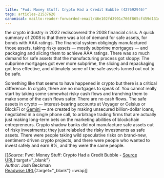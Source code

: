 ```yaml
---
title: "Fwd: Money Stuff: Crypto Had a Credit Bubble (427692946)"
tags: articles-21537620
canonical: mailto:reader-forwarded-email/46e102fd3901c766f865cf459d131c96
---
```


the crypto industry in 2022 rediscovered the 2008 financial crisis. A quick summary of 2008 is that there was a lot of demand for safe assets, for bonds with AAA ratings. The financial system obligingly manufactured those assets, taking risky assets — mostly subprime mortgages — and packaging and slicing them to achieve AAA ratings. There was so much demand for safe assets that the manufacturing process got sloppy: The subprime mortgages got ever more subprime, the slicing and repackaging got less effective, and ultimately some of the safe assets turned out not to be safe.

Something like that seems to have happened in crypto but there is a critical difference. In crypto, there are no mortgages to speak of. You cannot really start by taking some somewhat risky cash flows and tranching them to make some of the cash flows safer. There are no cash flows. The safe assets in crypto — interest-bearing accounts at Voyager or Celsius or BlockFi or [Gemini](https://link.mail.bloombergbusiness.com/click/29894564.390153/aHR0cHM6Ly93d3cuZnQuY29tL2NvbnRlbnQvMzI5NzdhOTktYzFjMy00ZjM0LTllY2MtNDA1NzIxN2JmOTc0/630657ea9ad01a9b280f27cbB6e91e112) — are created by making unsecured billion-dollar loans, negotiated in a single phone call, to arbitrage trading firms that are actually just making long-term bets on the marketing abilities of blockchain entrepreneurs. Crypto shadow banks did not manufacture safe assets out of risky investments; they just relabeled the risky investments as safe assets. There were people taking wild speculative risks on brand-new, sentiment-driven crypto projects, and there were people who wanted to invest safely and earn 8%, and they were the same people.


[[_Source_: Fwd: Money Stuff: Crypto Had a Credit Bubble - [Source URL](mailto:reader-forwarded-email/46e102fd3901c766f865cf459d131c96){:target="_blank"}<br>
_Author_: Josh Beckman<br>
[Readwise URL](https://readwise.io/open/427692946){:target="_blank"}
::wrap]]
